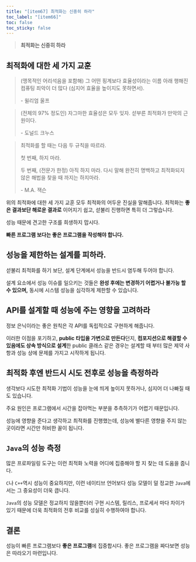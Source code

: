 ```yaml
---
title: "[item67] 최적화는 신중히 하라"
toc_label: "[item66]"
toc: false
toc_sticky: false
---
```


> **최적화는 신중히 하라**

## 최적화에 대한 세 가지 교훈
> (맹목적인 어리석음을 포함해) 그 어떤 핑계보다 효율성이라는 이름 아래 행해진 컴퓨팅 죄악이 더 많다 (심지어 효율을 높이지도 못하면서).
>
> \- 윌리엄 울프

> (전체의 97% 정도인) 자그마한 효율성은 모두 잊자. 섣부른 최적화가 만악의 근원이다.
>
> \- 도널드 크누스

> 최적화를 할 때는 다음 두 규칙을 따르라.
>
> 첫 번째, 하지 마라.
>
> 두 번째, (전문가 한정) 아직 하지 마라. 다시 말해 완전히 명백하고 최적화되지 않은 해법을 찾을 때 까지는 하지마라.
>
> \- M.A. 잭슨

위의 최적화에 대한 세 가지 교훈 모두 최적화의 어두운 진실을 말해줍니다. 최적화는 **좋은 결과보단 해로운 결과로** 이어지기 쉽고, 섣불리 진행하면 특히 더 그렇습니다.

성능 때문에 견고한 구조를 희생하지 맙시다.

**빠른 프로그램 보다는 좋은 프로그램을 작성해야 합니다.**

## 성능을 제한하는 설계를 피하라.
섣불리 최적화를 하기 보단, 설계 단계에서 성능을 반드시 염두해 두어야 합니다.

설계 요소에서 성능 이슈를 일으키는 것들은 **완성 후에는 변경하기 어렵거나 불가능 할 수 있으며,** 동시에 시스템 성능을 심각하게 제한할 수 있습니다.

## API를 설계할 때 성능에 주는 영향을 고려하라
정보 은닉이라는 좋은 원칙은 각 API를 독립적으로 구현하게 해줍니다. 

이러한 이점을 포기하고, **public 타입을 가변으로 만든다**던지, **컴포지션으로 해결할 수 있음에도 상속 방식으로 설계**한 public 클래스 같은 경우는 설계할 때 부터 많은 제약 사항과 성능 상에 문제를 가지고 시작하게 됩니다.

## 최적화 후엔 반드시 시도 전후로 성능을 측정하라
생각보다 시도한 최적화 기법이 성능을 눈에 띄게 높이지 못하거나, 심지어 더 나빠질 때도 있습니다.

주요 원인은 프로그램에서 시간을 잡아먹는 부분을 추측하기가 어렵기 때문입니다.

성능에 영향을 준다고 생각하고 최적화를 진행했는데, 성능에 별다른 영향을 주지 않는 곳이라면 시간만 허비한 꼴이 됩니다.

## `Java`의 성능 측정
많은 프로파일링 도구는 이런 최적화 노력을 어디에 집중해야 할 지 찾는 데 도움을 줍니다.

`C`나 `C++`역시 성능이 중요하지만, 이런 네이티브 언어보다 성능 모델이 덜 정교한 `Java`에서는 그 중요성이 더욱 큽니다.

`Java`의 성능 모델은 정교하지 않을뿐더러 구현 시스템, 릴리스, 프로세서 마다 차이가 있기 때문에 더욱 최적화의 전후 비교를 성실히 수행하여야 합니다.

## 결론
성능이 빠른 프로그램보다 **좋은 프로그램**에 집중합시다. 좋은 프로그램을 짜다보면 성능은 따라오기 마련입니다.

